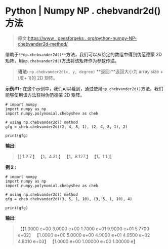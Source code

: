 # Python | Numpy NP . chebvandr2d()方法

> 原文:[https://www . geesforgeks . org/python-numpy-NP-chebvander2d-method/](https://www.geeksforgeeks.org/python-numpy-np-chebvander2d-method/)

借助于`**np.chebvander2d()**`方法，我们可以从给定的数组中得到伪范德蒙 2D 矩阵，用`np.chebvander2d()`方法将该矩阵作为参数传递。

> **语法:** `np.chebvander2d(x, y, degree)`
> **返回:**返回大小为 array.size +(度+ 1)的 2D 矩阵。

**示例#1 :**
在这个示例中，我们可以看到，通过使用`np.chebvander2d()`方法，我们能够使用该方法获得伪范德蒙 2D 矩阵。

```
# import numpy
import numpy as np
import numpy.polynomial.chebyshev as cheb

# using np.chebvander2d() method
gfg = cheb.chebvander2d((2, 4, 8, 1), (2, 4, 8, 1), 2)

print(gfg)
```

**输出:**

> [[ 1.2.7.】
> 【1。4.31.】
> 【1。8.127.】
> 【1。1.1.]]

**例 2 :**

```
# import numpy
import numpy as np
import numpy.polynomial.chebyshev as cheb

# using np.chebvander2d() method
gfg = cheb.chebvander2d((3, 5, 1, 10), (3, 5, 1, 10), 4)

print(gfg)
```

**输出:**

> 【【1.0000 e+00 3.0000 e+00 1.7000 e+01 9.9000 e+01 5.7700 e+02】
> 【1.0000 e+00 5.0000 e+00 4.9000 e+01 4.8500 e+02 4.8010 e+03】
> 【1.0000 e+00 1.00000 e+00 1.00000 e】